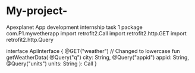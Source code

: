# My-project-
Apexplanet App development internship task 1
package com.P1.mywetherapp
import retrofit2.Call
import retrofit2.http.GET
import retrofit2.http.Query

interface ApiInterface {
    @GET("weather") // Changed to lowercase
    fun getWeatherData(
        @Query("q") city: String,
        @Query("appid") appid: String,
        @Query("units") units: String
    ): Call<WetherApp>
}
